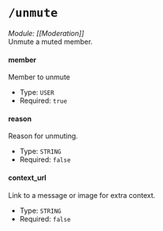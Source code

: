 # `/unmute`
*Module: [[Moderation]]*<br>
Unmute a muted member.
#### member
Member to unmute
- Type: `USER`
- Required: `true`
#### reason
Reason for unmuting.
- Type: `STRING`
- Required: `false`
#### context_url
Link to a message or image for extra context.
- Type: `STRING`
- Required: `false`